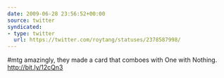 ```yaml
---
date: 2009-06-28 23:56:52+00:00
source: twitter
syndicated:
- type: twitter
  url: https://twitter.com/roytang/statuses/2378587998/
---
```


#mtg amazingly, they made a card that comboes with One with Nothing.  http://bit.ly/12cQn3